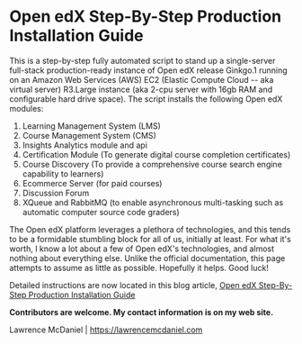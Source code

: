 # Open edX Step-By-Step Production Installation Guide

This is a step-by-step fully automated script to stand up a single-server full-stack production-ready instance of Open edX release Ginkgo.1 running on an Amazon Web Services (AWS) EC2 (Elastic Compute Cloud -- aka virtual server) R3.Large instance (aka 2-cpu server with 16gb RAM and configurable hard drive space). The script installs the following Open edX modules:
1. Learning Management System (LMS)
2. Course Management System (CMS)
3. Insights Analytics module and api
4. Certification Module (To generate digital course completion certificates)
5. Course Discovery (To provide a comprehensive course search engine capability to learners)
6. Ecommerce Server (for paid courses)
7. Discussion Forum
8. XQueue and RabbitMQ (to enable asynchronous multi-tasking such as automatic computer source code graders)

The Open edX platform leverages a plethora of technologies, and this tends to be a formidable stumbling block for all of us, initially at least. For what it's worth, I know a lot about a few of Open edX's technologies, and almost nothing about everything else. Unlike the official documentation, this page attempts to assume as little as possible. Hopefully it helps. Good luck!

Detailed instructions are now located in this blog article, [Open edX Step-By-Step Production Installation Guide](https://blog.lawrencemcdaniel.com/open-edx-installation/)

**Contributors are welcome. My contact information is on my web site.**

Lawrence McDaniel | https://lawrencemcdaniel.com
